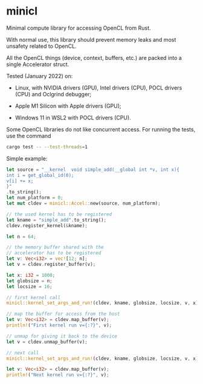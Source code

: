 # minicl
Minimal compute library for accessing OpenCL from Rust.

With normal use, this library should prevent memory leaks
 and most unsafety related to OpenCL.

 All the OpenCL things (device, context, buffers, etc.)
are packed into a single Accelerator struct.

Tested (January 2022) on:

- Linux, with NVIDIA drivers (GPU), Intel drivers (CPU), POCL drivers (CPU) and Oclgrind debugger;

- Apple M1 Silicon with Apple drivers (GPU);

- Windows 11 in WSL2 with POCL drivers (CPU).

Some OpenCL libraries do not like concurrent access. For running the tests, use the command

```bash
cargo test -- --test-threads=1
```

Simple example:

 ```rust
let source = "__kernel  void simple_add(__global int *v, int x){
int i = get_global_id(0);
v[i] += x;
}"
.to_string();
let num_platform = 0;
let mut cldev = minicl::Accel::new(source, num_platform);

// the used kernel has to be registered
let kname = "simple_add".to_string();
cldev.register_kernel(&kname);

let n = 64;

// the memory buffer shared with the
// accelerator has to be registered
let v: Vec<i32> = vec![12; n];
let v = cldev.register_buffer(v);

let x: i32 = 1000;
let globsize = n;
let locsize = 16;

// first kernel call
minicl::kernel_set_args_and_run!(cldev, kname, globsize, locsize, v, x);

// map the buffer for access from the host
let v: Vec<i32> = cldev.map_buffer(v);
println!("First kernel run v={:?}", v);

// unmap for giving it back to the device
let v = cldev.unmap_buffer(v);

// next call
minicl::kernel_set_args_and_run!(cldev, kname, globsize, locsize, v, x);

let v: Vec<i32> = cldev.map_buffer(v);
println!("Next kernel run v={:?}", v);
 ```